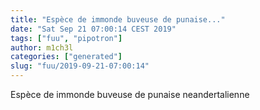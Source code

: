 ```yaml
---
title: "Espèce de immonde buveuse de punaise..."
date: "Sat Sep 21 07:00:14 CEST 2019"
tags: ["fuu", "pipotron"]
author: m1ch3l
categories: ["generated"]
slug: "fuu/2019-09-21-07:00:14"
---
```


Espèce de immonde buveuse de punaise neandertalienne
